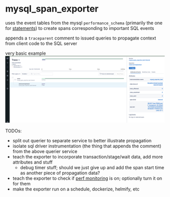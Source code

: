 # mysql_span_exporter

uses the event tables from the mysql `performance_schema` (primarily the one for [statements](https://dev.mysql.com/doc/mysql-perfschema-excerpt/5.7/en/performance-schema-statement-tables.html)) to create spans corresponding to important SQL events

appends a `traceparent` comment to issued queries to propagate context from client code to the SQL server

very basic example
![example](./example.png)

TODOs:

- split out querier to separate service to better illustrate propagation
- isolate sql driver instrumentation (the thing that appends the comment) from the above querier service
- teach the exporter to incorporate transaction/stage/wait data, add more attributes and stuff
  - debug timer stuff; should we just give up and add the span start time as another piece of propagation data?
- teach the exporter to check if [perf monitoring](https://dev.mysql.com/doc/refman/8.0/en/performance-schema-statement-tables.html#performance-schema-statement-tables-configuration) is on; optionally turn it on for them
- make the exporter run on a schedule, dockerize, helmify, etc
